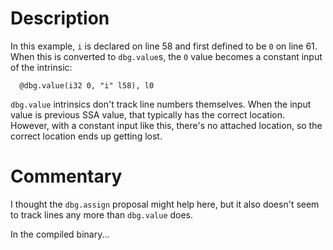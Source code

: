 # Description

In this example, `i` is declared on line 58 and first defined to be `0` on line
61. When this is converted to `dbg.value`s, the `0` value becomes a constant
input of the intrinsic:

```
  @dbg.value(i32 0, "i" l58), l0
```

`dbg.value` intrinsics don't track line numbers themselves. When the input value
is previous SSA value, that typically has the correct location. However, with a
constant input like this, there's no attached location, so the correct location
ends up getting lost.

# Commentary

I thought the `dbg.assign` proposal might help here, but it also doesn't seem to
track lines any more than `dbg.value` does.

In the compiled binary...
